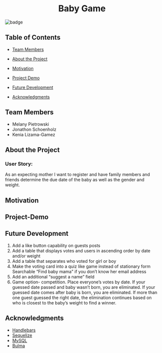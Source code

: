 <h1  align="center">Baby Game</h1>

![badge](https://img.shields.io/badge/license-ISC-brightgreen)
## Table of Contents
-  [Team Members](#team-members)

-  [About the Project](#about-the-project)

-  [Motivation](#motivation)

-  [Project Demo](#project-demo)

-  [Future Development](#future-development)

-  [Acknowledgments](#acknowledgements)

  

## <a name="team-members"></a>Team Members

- Melany Pietrowski
- Jonathon Schoenholz
- Kenia Lizama-Gamez

## <a name="about-the-project"></a>About the Project


  

### User Story:
As an expecting mother I want to register and have family members and friends determine the due date of the baby as well as the gender and weight.


## <a name="motivation"></a>Motivation

  

## <a name="project-demo"></a>Project-Demo

  

## <a name="future-development"></a>Future Development
1. Add a like button capability on guests posts
2. Add a table that displays votes and users in ascending order by date and/or weight
3. Add a table that separates who voted for girl or boy
3. Make the voting card into a quiz like game instead of stationary form
Searchable “Find baby mama” if you don’t know her email address
4. Add an additional “suggest a name” field
5. Game option- competition. Place everyone’s votes by date. If your guessed date passed and baby wasn’t born, you are eliminated. If your guessed date comes after baby is born, you are eliminated.  If more than one guest guessed the right date, the elimination continues based on who is closest to the baby’s weight to find a winner. 
  

## Acknowledgments
- [Handlebars](https://handlebarsjs.com/)
- [Sequelize](https://sequelize.org/v5/)
- [MySQL](https://www.mysql.com/)
- [Bulma](https://bulma.io/)

